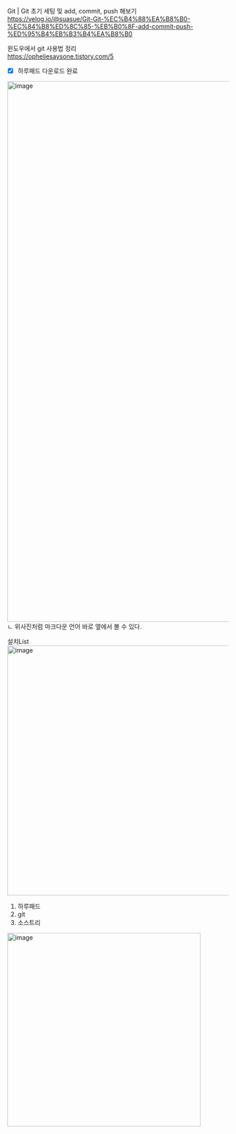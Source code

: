Git | Git 초기 세팅 및 add, commit, push 해보기  
https://velog.io/@suasue/Git-Git-%EC%B4%88%EA%B8%B0-%EC%84%B8%ED%8C%85-%EB%B0%8F-add-commit-push-%ED%95%B4%EB%B3%B4%EA%B8%B0



윈도우에서 git 사용법 정리  
https://opheliesaysone.tistory.com/5


+ [x] 하루패드 다운로드 완료
<img width="1229" alt="image" src="https://user-images.githubusercontent.com/113709273/195386520-1ab9822a-c848-4708-8b66-4258bded7cf8.png">  
ㄴ 위사진처럼 마크다운 언어 바로 옆에서 볼 수 있다.       
  
설치List  
<img width="568" alt="image" src="https://user-images.githubusercontent.com/113709273/195392627-edb0a994-bcf7-4807-8b89-40465a7e691d.png">  
1. 하루패드
2. git
3. 소스트리

<img width="440" alt="image" src="https://user-images.githubusercontent.com/113709273/195388529-ed192069-e3f2-4487-be1a-141ac04f0ea8.png">
